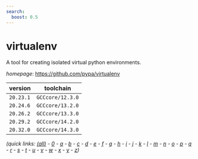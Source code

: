 ```yaml
---
search:
  boost: 0.5
---
```

# virtualenv

A tool for creating isolated virtual python environments.

*homepage*: <https://github.com/pypa/virtualenv>

version | toolchain
--------|----------
``20.23.1`` | ``GCCcore/12.3.0``
``20.24.6`` | ``GCCcore/13.2.0``
``20.26.2`` | ``GCCcore/13.3.0``
``20.29.2`` | ``GCCcore/14.2.0``
``20.32.0`` | ``GCCcore/14.3.0``


*(quick links: [(all)](../index.md) - [0](../0/index.md) - [a](../a/index.md) - [b](../b/index.md) - [c](../c/index.md) - [d](../d/index.md) - [e](../e/index.md) - [f](../f/index.md) - [g](../g/index.md) - [h](../h/index.md) - [i](../i/index.md) - [j](../j/index.md) - [k](../k/index.md) - [l](../l/index.md) - [m](../m/index.md) - [n](../n/index.md) - [o](../o/index.md) - [p](../p/index.md) - [q](../q/index.md) - [r](../r/index.md) - [s](../s/index.md) - [t](../t/index.md) - [u](../u/index.md) - [v](../v/index.md) - [w](../w/index.md) - [x](../x/index.md) - [y](../y/index.md) - [z](../z/index.md))*

